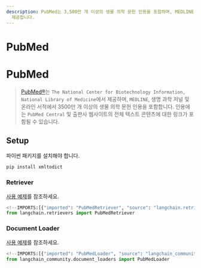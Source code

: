 ```yaml
---
description: PubMed는 3,500만 개 이상의 생물 의학 문헌 인용을 포함하며, MEDLINE, 생명 과학 저널 및 온라인 도서의 자료를
  제공합니다.
---
```


# PubMed

# PubMed

> [PubMed®](https://pubmed.ncbi.nlm.nih.gov/)는 `The National Center for Biotechnology Information, National Library of Medicine`에서 제공하며, `MEDLINE`, 생명 과학 저널 및 온라인 서적에서 3500만 개 이상의 생물 의학 문헌 인용을 포함합니다. 인용에는 `PubMed Central` 및 출판사 웹사이트의 전체 텍스트 콘텐츠에 대한 링크가 포함될 수 있습니다.

## Setup
파이썬 패키지를 설치해야 합니다.

```bash
pip install xmltodict
```


### Retriever

[사용 예제](/docs/integrations/retrievers/pubmed)를 참조하세요.

```python
<!--IMPORTS:[{"imported": "PubMedRetriever", "source": "langchain.retrievers", "docs": "https://api.python.langchain.com/en/latest/retrievers/langchain_community.retrievers.pubmed.PubMedRetriever.html", "title": "PubMed"}]-->
from langchain.retrievers import PubMedRetriever
```


### Document Loader

[사용 예제](/docs/integrations/document_loaders/pubmed)를 참조하세요.

```python
<!--IMPORTS:[{"imported": "PubMedLoader", "source": "langchain_community.document_loaders", "docs": "https://api.python.langchain.com/en/latest/document_loaders/langchain_community.document_loaders.pubmed.PubMedLoader.html", "title": "PubMed"}]-->
from langchain_community.document_loaders import PubMedLoader
```